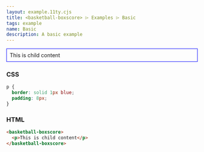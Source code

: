 ```yaml
---
layout: example.11ty.cjs
title: <basketball-boxscore> ⌲ Examples ⌲ Basic
tags: example
name: Basic
description: A basic example
---
```


<style>
  basketball-boxscore p {
    border: solid 1px blue;
    padding: 8px;
  }
</style>
<basketball-boxscore>
  <p>This is child content</p>
</basketball-boxscore>

<h3>CSS</h3>

```css
p {
  border: solid 1px blue;
  padding: 8px;
}
```

<h3>HTML</h3>

```html
<basketball-boxscore>
  <p>This is child content</p>
</basketball-boxscore>
```
